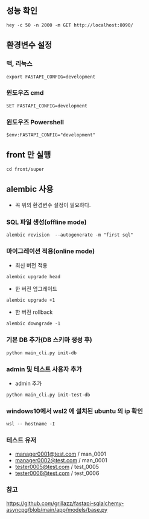## 성능 확인

```
hey -c 50 -n 2000 -m GET http://localhost:8090/
```

## 환경변수 설정

### 맥, 리눅스

```
export FASTAPI_CONFIG=development
```

### 윈도우즈 cmd

```
SET FASTAPI_CONFIG=development
```

### 윈도우즈 Powershell

```
$env:FASTAPI_CONFIG="development"
```


## front 만 실행

```
cd front/super
```

## alembic 사용
* 꼭 위의 환경변수 설정이 필요하다.


### SQL 파일 생성(offline mode)

```
alembic revision  --autogenerate -m "first sql"
```


### 마이그레이션 적용(online mode)

* 최신 버전 적용
```
alembic upgrade head
```

* 한 버전 업그레이드
```
alembic upgrade +1
```

* 한 버전 rollback
```
alembic downgrade -1
```

### 기본 DB 추가(DB 스키마 생성 후)
```
python main_cli.py init-db
```

### admin 및 테스트 사용자 추가
* admin 추가

```
python main_cli.py init-test-db
```




### windows10에서 wsl2 에 설치된 ubuntu 의 ip 확인

```
wsl -- hostname -I
```


### 테스트 유저
* manager0001@test.com    /   man_0001
* manager0002@test.com    /   man_0001
* tester0005@test.com   /   test_0005
* tester0006@test.com   /   test_0006



### 참고
https://github.com/grillazz/fastapi-sqlalchemy-asyncpg/blob/main/app/models/base.py
